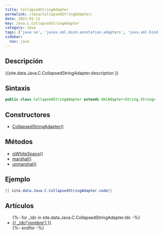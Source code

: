 ```yaml
---
title: CollapsedStringAdapter
permalink: /Java/CollapsedStringAdapter/
date: 2021-01-11
key: Java.C.CollapsedStringAdapter
category: Java
tags: ['java se', 'javax.xml.bind.annotation.adapters', 'java.xml.bind', 'clase java', 'Java 1.6', 'JAXB 2.0']
sidebar: 
  nav: java
---
```


## Descripción
{{site.data.Java.C.CollapsedStringAdapter.description }}

## Sintaxis
~~~java
public class CollapsedStringAdapter extends XmlAdapter<String,String>
~~~

## Constructores
* [CollapsedStringAdapter()](/Java/CollapsedStringAdapter/CollapsedStringAdapter/)

## Métodos
* [isWhiteSpace()](/Java/CollapsedStringAdapter/isWhiteSpace/)
* [marshal()](/Java/CollapsedStringAdapter/marshal/)
* [unmarshal()](/Java/CollapsedStringAdapter/unmarshal/)

## Ejemplo
~~~java
{{ site.data.Java.C.CollapsedStringAdapter.code}}
~~~

## Artículos
<ul>
{%- for _ldc in site.data.Java.C.CollapsedStringAdapter.ldc -%}
   <li>
       <a href="{{_ldc['url'] }}">{{ _ldc['nombre'] }}</a>
   </li>
{%- endfor -%}
</ul>
